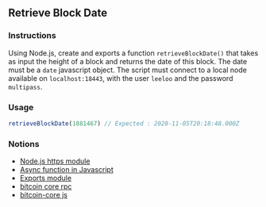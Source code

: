 ## Retrieve Block Date

### Instructions

Using Node.js, create and exports a function `retrieveBlockDate()` that takes as input the height of a block and returns the date of this block. The date must be a `date` javascript object. The script must connect to a local node available on `localhost:18443`, with the user `leeloo` and the password `multipass`.

### Usage

```js
retrieveBlockDate(1881467) // Expected : 2020-11-05T20:18:48.000Z
```

### Notions

- [Node.js https module](https://nodejs.org/api/https.html)
- [Async function in Javascript](https://developer.mozilla.org/fr/docs/Web/JavaScript/Reference/Statements/async_function)
- [Exports module](https://nodejs.org/api/modules.html#exports-shortcut)
- [bitcoin core rpc](https://bitcoin.org/en/developer-reference#remote-procedure-calls-rpcs)
- [bitcoin-core js](https://www.npmjs.com/package/bitcoin-core)
